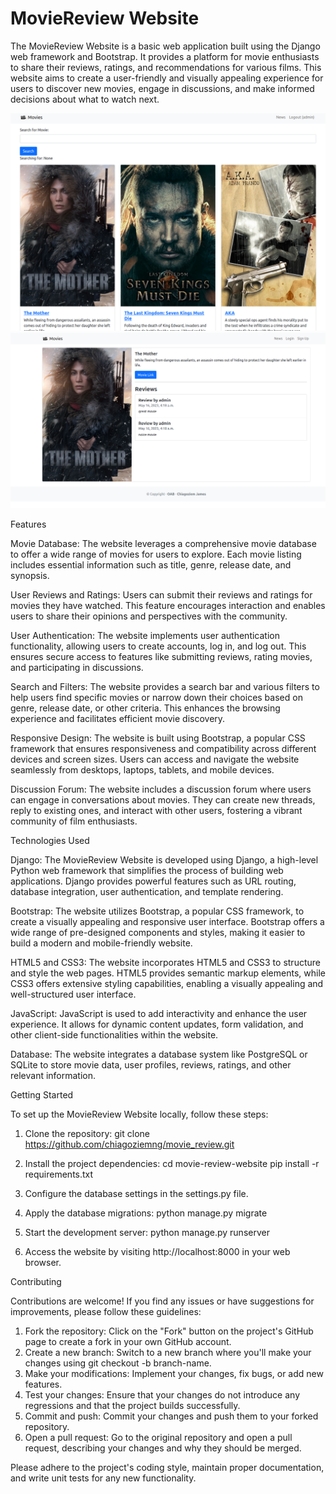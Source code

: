 <h1>MovieReview Website</h1>

The MovieReview Website is a basic web application built using the Django web framework and Bootstrap. It provides a platform for movie enthusiasts to share their reviews, ratings, and recommendations for various films. This website aims to create a user-friendly and visually appealing experience for users to discover new movies, engage in discussions, and make informed decisions about what to watch next.

![My Image](./moviereview/static/images/1.png)
![My Image](./moviereview/static/images/2.png)


Features

Movie Database: The website leverages a comprehensive movie database to offer a wide range of movies for users to explore. Each movie listing includes essential information such as title, genre, release date, and synopsis.

User Reviews and Ratings: Users can submit their reviews and ratings for movies they have watched. This feature encourages interaction and enables users to share their opinions and perspectives with the community.

User Authentication: The website implements user authentication functionality, allowing users to create accounts, log in, and log out. This ensures secure access to features like submitting reviews, rating movies, and participating in discussions.

Search and Filters: The website provides a search bar and various filters to help users find specific movies or narrow down their choices based on genre, release date, or other criteria. This enhances the browsing experience and facilitates efficient movie discovery.

Responsive Design: The website is built using Bootstrap, a popular CSS framework that ensures responsiveness and compatibility across different devices and screen sizes. Users can access and navigate the website seamlessly from desktops, laptops, tablets, and mobile devices.

Discussion Forum: The website includes a discussion forum where users can engage in conversations about movies. They can create new threads, reply to existing ones, and interact with other users, fostering a vibrant community of film enthusiasts.

Technologies Used

Django: The MovieReview Website is developed using Django, a high-level Python web framework that simplifies the process of building web applications. Django provides powerful features such as URL routing, database integration, user authentication, and template rendering.

Bootstrap: The website utilizes Bootstrap, a popular CSS framework, to create a visually appealing and responsive user interface. Bootstrap offers a wide range of pre-designed components and styles, making it easier to build a modern and mobile-friendly website.

HTML5 and CSS3: The website incorporates HTML5 and CSS3 to structure and style the web pages. HTML5 provides semantic markup elements, while CSS3 offers extensive styling capabilities, enabling a visually appealing and well-structured user interface.

JavaScript: JavaScript is used to add interactivity and enhance the user experience. It allows for dynamic content updates, form validation, and other client-side functionalities within the website.

Database: The website integrates a database system like PostgreSQL or SQLite to store movie data, user profiles, reviews, ratings, and other relevant information.

Getting Started

To set up the MovieReview Website locally, follow these steps:
1. Clone the repository:
    git clone https://github.com/chiagoziemng/movie_review.git

2. Install the project dependencies:
cd movie-review-website
    pip install -r requirements.txt

3. Configure the database settings in the settings.py file.

4. Apply the database migrations:
    python manage.py migrate

5. Start the development server:
    python manage.py runserver

6. Access the website by visiting http://localhost:8000 in your web browser.

Contributing

Contributions are welcome! If you find any issues or have suggestions for improvements, please follow these guidelines:

1. Fork the repository: Click on the "Fork" button on the project's GitHub page to create a fork in your own GitHub account.
2. Create a new branch: Switch to a new branch where you'll make your changes using git checkout -b branch-name.
3. Make your modifications: Implement your changes, fix bugs, or add new features.
4. Test your changes: Ensure that your changes do not introduce any regressions and that the project builds successfully.
5. Commit and push: Commit your changes and push them to your forked repository.
6. Open a pull request: Go to the original repository and open a pull request, describing your changes and why they should be merged.

Please adhere to the project's coding style, maintain proper documentation, and write unit tests for any new functionality.



